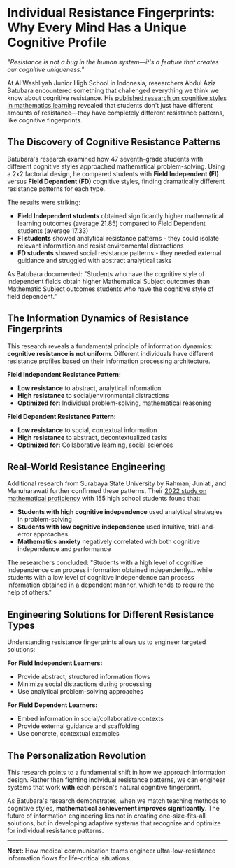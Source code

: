 # Individual Resistance Fingerprints: Why Every Mind Has a Unique Cognitive Profile

*"Resistance is not a bug in the human system—it's a feature that creates our cognitive uniqueness."*

At Al Washliyah Junior High School in Indonesia, researchers Abdul Aziz Batubara encountered something that challenged everything we think we know about cognitive resistance. His [published research on cognitive styles in mathematics learning](https://www.randwickresearch.com/index.php/rielsj/article/download/701/844) revealed that students don't just have different amounts of resistance—they have completely different resistance patterns, like cognitive fingerprints.

## The Discovery of Cognitive Resistance Patterns

Batubara's research examined how 47 seventh-grade students with different cognitive styles approached mathematical problem-solving. Using a 2x2 factorial design, he compared students with **Field Independent (FI)** versus **Field Dependent (FD)** cognitive styles, finding dramatically different resistance patterns for each type.

The results were striking:
- **Field Independent students** obtained significantly higher mathematical learning outcomes (average 21.85) compared to Field Dependent students (average 17.33)
- **FI students** showed analytical resistance patterns - they could isolate relevant information and resist environmental distractions
- **FD students** showed social resistance patterns - they needed external guidance and struggled with abstract analytical tasks

As Batubara documented: "Students who have the cognitive style of independent fields obtain higher Mathematical Subject outcomes than Mathematic Subject outcomes students who have the cognitive style of field dependent."

## The Information Dynamics of Resistance Fingerprints

This research reveals a fundamental principle of information dynamics: **cognitive resistance is not uniform**. Different individuals have different resistance profiles based on their information processing architecture.

**Field Independent Resistance Pattern:**
- **Low resistance** to abstract, analytical information
- **High resistance** to social/environmental distractions  
- **Optimized for:** Individual problem-solving, mathematical reasoning

**Field Dependent Resistance Pattern:**
- **Low resistance** to social, contextual information
- **High resistance** to abstract, decontextualized tasks
- **Optimized for:** Collaborative learning, social sciences

## Real-World Resistance Engineering

Additional research from Surabaya State University by Rahman, Juniati, and Manuharawati further confirmed these patterns. Their [2022 study on mathematical proficiency](https://un-pub.eu/ojs/index.php/cjes/article/download/8200/9223) with 155 high school students found that:

- **Students with high cognitive independence** used analytical strategies in problem-solving
- **Students with low cognitive independence** used intuitive, trial-and-error approaches
- **Mathematics anxiety** negatively correlated with both cognitive independence and performance

The researchers concluded: "Students with a high level of cognitive independence can process information obtained independently... while students with a low level of cognitive independence can process information obtained in a dependent manner, which tends to require the help of others."

## Engineering Solutions for Different Resistance Types

Understanding resistance fingerprints allows us to engineer targeted solutions:

**For Field Independent Learners:**
- Provide abstract, structured information flows
- Minimize social distractions during processing
- Use analytical problem-solving approaches

**For Field Dependent Learners:**  
- Embed information in social/collaborative contexts
- Provide external guidance and scaffolding
- Use concrete, contextual examples

## The Personalization Revolution

This research points to a fundamental shift in how we approach information design. Rather than fighting individual resistance patterns, we can engineer systems that work **with** each person's natural cognitive fingerprint.

As Batubara's research demonstrates, when we match teaching methods to cognitive styles, **mathematical achievement improves significantly**. The future of information engineering lies not in creating one-size-fits-all solutions, but in developing adaptive systems that recognize and optimize for individual resistance patterns.

---

**Next:** How medical communication teams engineer ultra-low-resistance information flows for life-critical situations. 
